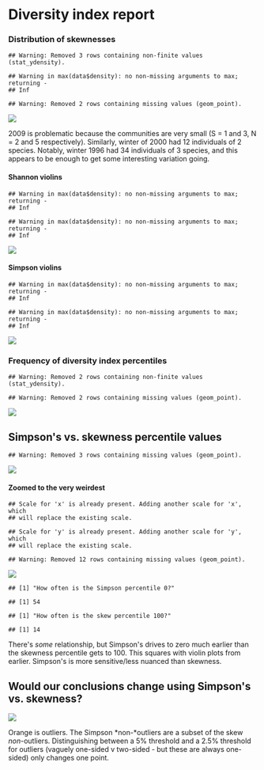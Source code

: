 Diversity index report
================

### Distribution of skewnesses

    ## Warning: Removed 3 rows containing non-finite values (stat_ydensity).

    ## Warning in max(data$density): no non-missing arguments to max; returning -
    ## Inf

    ## Warning: Removed 2 rows containing missing values (geom_point).

![](dis_files/figure-markdown_github/dist%20of%20skew-1.png)

2009 is problematic because the communities are very small (S = 1 and 3, N = 2 and 5 respectively). Similarly, winter of 2000 had 12 individuals of 2 species. Notably, winter 1996 had 34 individuals of 3 species, and this appears to be enough to get some interesting variation going.

#### Shannon violins

    ## Warning in max(data$density): no non-missing arguments to max; returning -
    ## Inf

    ## Warning in max(data$density): no non-missing arguments to max; returning -
    ## Inf

![](dis_files/figure-markdown_github/shannon%20violins-1.png)

#### Simpson violins

    ## Warning in max(data$density): no non-missing arguments to max; returning -
    ## Inf

    ## Warning in max(data$density): no non-missing arguments to max; returning -
    ## Inf

![](dis_files/figure-markdown_github/simspon%20violins-1.png)

### Frequency of diversity index percentiles

    ## Warning: Removed 2 rows containing non-finite values (stat_ydensity).

    ## Warning: Removed 2 rows containing missing values (geom_point).

![](dis_files/figure-markdown_github/skewness%20percentile%20hist-1.png)

Simpson's vs. skewness percentile values
----------------------------------------

    ## Warning: Removed 3 rows containing missing values (geom_point).

![](dis_files/figure-markdown_github/do%20simpson%20and%20skewness%20give%20the%20same%20answers-1.png)

#### Zoomed to the very weirdest

    ## Scale for 'x' is already present. Adding another scale for 'x', which
    ## will replace the existing scale.

    ## Scale for 'y' is already present. Adding another scale for 'y', which
    ## will replace the existing scale.

    ## Warning: Removed 12 rows containing missing values (geom_point).

![](dis_files/figure-markdown_github/simp%20skew%20zoomed-1.png)

    ## [1] "How often is the Simpson percentile 0?"

    ## [1] 54

    ## [1] "How often is the skew percentile 100?"

    ## [1] 14

There's *some* relationship, but Simpson's drives to zero much earlier than the skewness percentile gets to 100. This squares with violin plots from earlier. Simpson's is more sensitive/less nuanced than skewness.

Would our conclusions change using Simpson's vs. skewness?
----------------------------------------------------------

![](dis_files/figure-markdown_github/do%20simpsons%20and%20skew%20give%20QUALITATIVELY%20same%20conclusions-1.png)

Orange is outliers. The Simpson *non-*outliers are a subset of the skew *non*-outliers. Distinguishing between a 5% threshold and a 2.5% threshold for outliers (vaguely one-sided v two-sided - but these are always one-sided) only changes one point.
